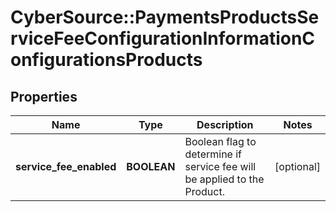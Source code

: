 # CyberSource::PaymentsProductsServiceFeeConfigurationInformationConfigurationsProducts

## Properties
Name | Type | Description | Notes
------------ | ------------- | ------------- | -------------
**service_fee_enabled** | **BOOLEAN** | Boolean flag to determine if service fee will be applied to the Product. | [optional] 


